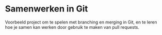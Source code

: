 # Samenwerken in Git

Voorbeeld project om te spelen met branching en merging in Git, en te leren hoe je samen kan werken door gebruik te maken van pull requests.


